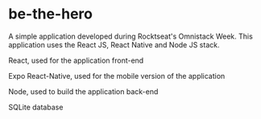 # be-the-hero


A simple application developed during Rocktseat's Omnistack Week. This application uses the React JS, React Native and Node JS stack.

React, used for the application front-end

Expo React-Native, used for the mobile version of the application

Node, used to build the application back-end

SQLite database

